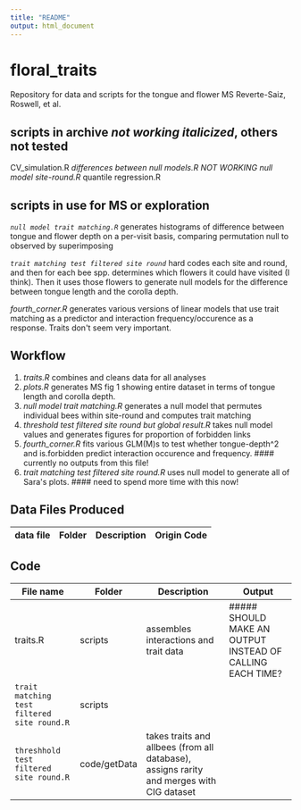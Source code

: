 ```yaml
---
title: "README"
output: html_document
---
```


# floral_traits
Repository for data and scripts for the tongue and flower MS Reverte-Saiz, Roswell, et al. 

## scripts in archive *not working italicized*, others not tested

CV_simulation.R
*differences between null models.R*
*NOT WORKING null model site-round.R*
quantile regression.R

## scripts in use for MS or exploration
*`null model trait matching.R`* generates histograms of difference between tongue and flower depth on a per-visit basis, comparing permutation null to observed by superimposing

*`trait matching test filtered site round`* hard codes each site and round, and then for each bee spp. determines which flowers it could have visited (I think). Then it uses those flowers to generate null models for the difference between tongue length and the corolla depth. 

*fourth_corner.R* generates various versions of linear models that use trait matching as a predictor and interaction frequency/occurence as a response. Traits don't seem very important. 


## Workflow
1. *traits.R* combines and cleans data for all analyses
2. *plots.R*  generates MS fig 1 showing entire dataset in terms of tongue length and corolla depth.
3. *null model trait matching.R* generates a null model that permutes individual bees within site-round and computes trait matching
4. *threshold test filtered site round but global result.R* takes null model values and generates figures for proportion of forbidden links
5. *fourth_corner.R* fits various GLM(M)s to test whether tongue-depth^2 and is.forbidden predict interaction occurence and frequency. #### currently no outputs from this file!
6. *trait matching test filtered site round.R* uses null model to generate all of Sara's plots. #### need to spend more time with this now!


## Data Files Produced
 data file | Folder     | Description  | Origin Code |
-----------|---------------|------------------------------------- | --------|


## Code
File name  |Folder     |  Description   | Output
-----------|---------------|----------------------------- |------|
traits.R    | scripts |  assembles interactions and trait data| ##### SHOULD MAKE AN OUTPUT INSTEAD OF CALLING EACH TIME?
`trait matching test filtered site round.R`  | scripts |   |
`threshhold test filtered site round.R`|code/getData |  takes traits and allbees (from all database),  assigns rarity and merges with CIG dataset | 
